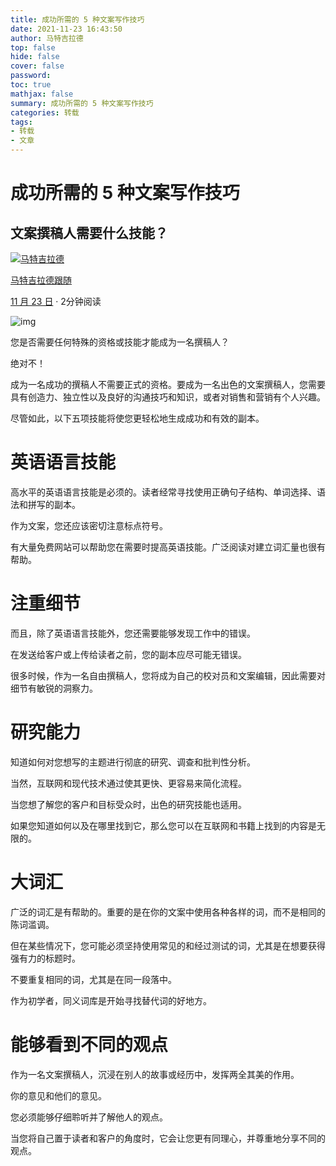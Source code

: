 ```yaml
---
title: 成功所需的 5 种文案写作技巧
date: 2021-11-23 16:43:50
author: 马特吉拉德
top: false
hide: false
cover: false
password:
toc: true
mathjax: false
summary: 成功所需的 5 种文案写作技巧
categories: 转载
tags:
- 转载
- 文章
---
```

# 成功所需的 5 种文案写作技巧

## 文案撰稿人需要什么技能？

[![马特吉拉德](https://miro.medium.com/fit/c/96/96/1*VP5ZfM9aHJL7d7x3_ITVTQ.jpeg)](https://matgillard.com/?source=post_page-----a7be60065eb4-----------------------------------)

[马特吉拉德](https://matgillard.com/?source=post_page-----a7be60065eb4-----------------------------------)[跟随](https://medium.com/m/signin?actionUrl=https%3A%2F%2Fmedium.com%2F_%2Fsubscribe%2Fuser%2F9ef1cfb5557%2Fa7be60065eb4&operation=register&redirect=https%3A%2F%2Fgoodcopywriting.com%2F5-copywriting-skills-you-need-to-succeed-a7be60065eb4&user=Mat+Gillard&userId=9ef1cfb5557&source=post_page-9ef1cfb5557----a7be60065eb4---------------------follow_byline--------------)

[11 月 23 日](https://goodcopywriting.com/5-copywriting-skills-you-need-to-succeed-a7be60065eb4?source=post_page-----a7be60065eb4-----------------------------------) · 2分钟阅读

![img](https://miro.medium.com/max/1400/1*iAg35spPJaEcUtsCcLA9kg.jpeg)

您是否需要任何特殊的资格或技能才能成为一名撰稿人？

绝对不！

成为一名成功的撰稿人不需要正式的资格。要成为一名出色的文案撰稿人，您需要具有创造力、独立性以及良好的沟通技巧和知识，或者对销售和营销有个人兴趣。

尽管如此，以下五项技能将使您更轻松地生成成功和有效的副本。

# 英语语言技能

高水平的英语语言技能是必须的。读者经常寻找使用正确句子结构、单词选择、语法和拼写的副本。

作为文案，您还应该密切注意标点符号。

有大量免费网站可以帮助您在需要时提高英语技能。广泛阅读对建立词汇量也很有帮助。

# 注重细节

而且，除了英语语言技能外，您还需要能够发现工作中的错误。

在发送给客户或上传给读者之前，您的副本应尽可能无错误。

很多时候，作为一名自由撰稿人，您将成为自己的校对员和文案编辑，因此需要对细节有敏锐的洞察力。

# 研究能力

知道如何对您想写的主题进行彻底的研究、调查和批判性分析。

当然，互联网和现代技术通过使其更快、更容易来简化流程。

当您想了解您的客户和目标受众时，出色的研究技能也适用。

如果您知道如何以及在哪里找到它，那么您可以在互联网和书籍上找到的内容是无限的。

# 大词汇

广泛的词汇是有帮助的。重要的是在你的文案中使用各种各样的词，而不是相同的陈词滥调。

但在某些情况下，您可能必须坚持使用常见的和经过测试的词，尤其是在想要获得强有力的标题时。

不要重复相同的词，尤其是在同一段落中。

作为初学者，同义词库是开始寻找替代词的好地方。

# 能够看到不同的观点

作为一名文案撰稿人，沉浸在别人的故事或经历中，发挥两全其美的作用。

你的意见和他们的意见。

您必须能够仔细聆听并了解他人的观点。

当您将自己置于读者和客户的角度时，它会让您更有同理心，并尊重地分享不同的观点。